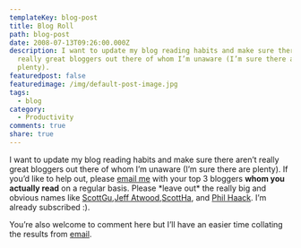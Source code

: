 ```yaml
---
templateKey: blog-post
title: Blog Roll
path: blog-post
date: 2008-07-13T09:26:00.000Z
description: I want to update my blog reading habits and make sure there aren’t
  really great bloggers out there of whom I’m unaware (I’m sure there are
  plenty).
featuredpost: false
featuredimage: /img/default-post-image.jpg
tags:
  - blog
category:
  - Productivity
comments: true
share: true
---
```

I want to update my blog reading habits and make sure there aren’t really great bloggers out there of whom I’m unaware (I’m sure there are plenty). If you’d like to help out, please [email me](/contact) with your top 3 bloggers **whom you actually read** on a regular basis. Please \*leave out\* the really big and obvious names like [ScottGu](http://weblogs.asp.net/scottgu),[Jeff Atwood](http://codinghorror.com/),[ScottHa](http://www.hanselman.com/blog), and [Phil Haack](http://haacked.com/). I’m already subscribed :).

You’re also welcome to comment here but I’ll have an easier time collating the results from [email](/contact).
